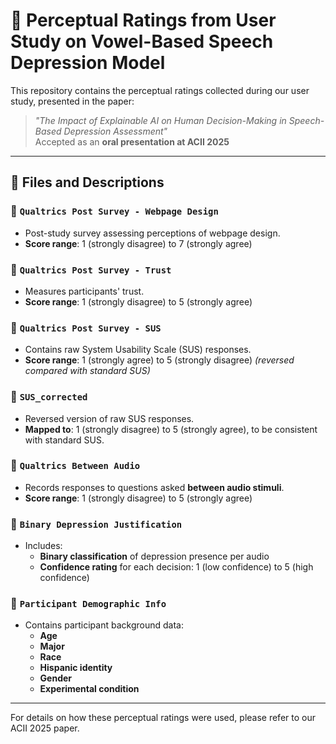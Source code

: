 # 📁 Perceptual Ratings from User Study on Vowel-Based Speech Depression Model

This repository contains the perceptual ratings collected during our user study, presented in the paper:

> _"The Impact of Explainable AI on Human Decision-Making in Speech-Based Depression Assessment"_  
> Accepted as an **oral presentation at ACII 2025**

---

## 📂 Files and Descriptions

### 📄 `Qualtrics Post Survey - Webpage Design`
- Post-study survey assessing perceptions of webpage design.
- **Score range**: 1 (strongly disagree) to 7 (strongly agree)

### 📄 `Qualtrics Post Survey - Trust`
- Measures participants' trust.
- **Score range**: 1 (strongly disagree) to 5 (strongly agree)

### 📄 `Qualtrics Post Survey - SUS`
- Contains raw System Usability Scale (SUS) responses.
- **Score range**: 1 (strongly agree) to 5 (strongly disagree) *(reversed compared with standard SUS)*

### 📄 `SUS_corrected`
- Reversed version of raw SUS responses.
- **Mapped to**: 1 (strongly disagree) to 5 (strongly agree), to be consistent with standard SUS.

### 📄 `Qualtrics Between Audio`
- Records responses to questions asked **between audio stimuli**.
- **Score range**: 1 (strongly disagree) to 5 (strongly agree)

### 📄 `Binary Depression Justification`
- Includes:
  - **Binary classification** of depression presence per audio
  - **Confidence rating** for each decision: 1 (low confidence) to 5 (high confidence)

### 📄 `Participant Demographic Info`
- Contains participant background data:
  - **Age**
  - **Major**
  - **Race**
  - **Hispanic identity**
  - **Gender**
  - **Experimental condition**

---

For details on how these perceptual ratings were used, please refer to our ACII 2025 paper.

